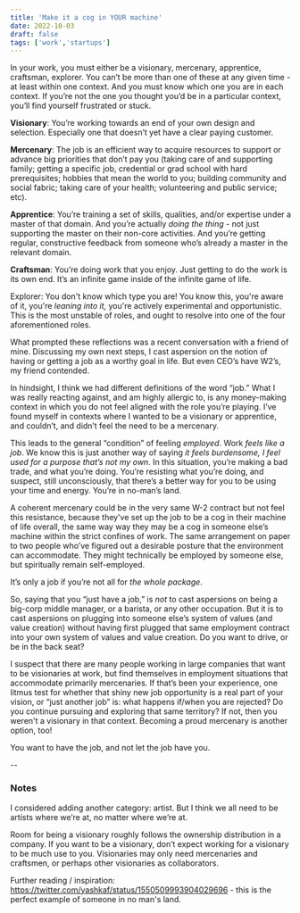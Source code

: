 ```yaml
---
title: 'Make it a cog in YOUR machine'
date: 2022-10-03
draft: false
tags: ['work','startups']
---
```


In your work, you must either be a visionary, mercenary, apprentice, craftsman, explorer. You can’t be more than one of these at any given time - at least within one context. And you must know which one you are in each context. If you’re not the one you thought you’d be in a particular context, you’ll find yourself frustrated or stuck.

**Visionary**: You’re working towards an end of your own design and selection. Especially one that doesn’t yet have a clear paying customer.

**Mercenary**: The job is an efficient way to acquire resources to support or advance big priorities that don’t pay you (taking care of and supporting family; getting a specific job, credential or grad school with hard prerequisites; hobbies that mean the world to you; building community and social fabric; taking care of your health; volunteering and public service; etc).

**Apprentice**: You’re training a set of skills, qualities, and/or expertise under a master of that domain. And you’re actually *doing the thing* - not just supporting the master on their non-core activities. And you’re getting regular, constructive feedback from someone who’s already a master in the relevant domain.

**Craftsman**: You’re doing work that you enjoy. Just getting to do the work is its own end. It’s an infinite game inside of the infinite game of life.

Explorer: You don't know which type you are! You know this, you're aware of it, you're *leaning into it,* you're actively experimental and opportunistic. This is the most unstable of roles, and ought to resolve into one of the four aforementioned roles.

What prompted these reflections was a recent conversation with a friend of mine. Discussing my own next steps, I cast aspersion on the notion of having or getting a job as a worthy goal in life. But even CEO’s have W2’s, my friend contended.

In hindsight, I think we had different definitions of the word “job.” What I was really reacting against, and am highly allergic to, is any money-making context in which you do not feel aligned with the role you’re playing. I’ve found myself in contexts where I wanted to be a visionary or apprentice, and couldn’t, and didn’t feel the need to be a mercenary.

This leads to the general “condition” of feeling *employed*. Work *feels like a job*. We know this is just another way of saying *it feels burdensome, I feel used for a purpose that’s not my own*. In this situation, you’re making a bad trade, and what you’re doing. You’re resisting what you’re doing, and suspect, still unconsciously, that there’s a better way for you to be using your time and energy. You’re in no-man’s land.

A coherent mercenary could be in the very same W-2 contract but not feel this resistance, because they’ve set up the job to be a cog in their machine of life overall, the same way way they may be a cog in someone else’s machine within the strict confines of work. The same arrangement on paper to two people who’ve figured out a desirable posture that the environment can accommodate. They might technically be employed by someone else, but spiritually remain self-employed.

It’s only a job if you’re not all for *the whole package*.

So, saying that you “just have a job,” is *not* to cast aspersions on being a big-corp middle manager, or a barista, or any other occupation. But it is to cast aspersions on plugging into someone else’s system of values (and value creation) without having first plugged that same employment contract into your own system of values and value creation. Do you want to drive, or be in the back seat?

I suspect that there are many people working in large companies that want to be visionaries at work, but find themselves in employment situations that accommodate primarily mercenaries. If that’s been your experience, one litmus test for whether that shiny new job opportunity is a real part of your vision, or “just another job” is: what happens if/when you are rejected? Do you continue pursuing and exploring that same territory? If not, then you weren't a visionary in that context. Becoming a proud mercenary is another option, too!

You want to have the job, and not let the job have you.

--

### Notes

I considered adding another category: artist. But I think we all need to be artists where we’re at, no matter where we’re at.

Room for being a visionary roughly follows the ownership distribution in a company. If you want to be a visionary, don’t expect working for a visionary to be much use to you. Visionaries may only need mercenaries and craftsmen, or perhaps other visionaries as collaborators.

Further reading / inspiration:
https://twitter.com/yashkaf/status/1550509993904029696 - this is the perfect example of someone in no man's land.
